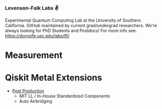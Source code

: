 ### Levenson-Falk Labs ✌️
Experimental Quantum Computing Lab at the University of Southern California. GitHub maintained by current grad/undergrad researchers.
We're always looking for PhD Students and Postdocs! For more info see: https://dornsife.usc.edu/labs/lfl/

# Measurement

# Qiskit Metal Extensions
- [Post Production](https://github.com/LFL-Lab/metal-post)
  - MIT LL / In-House Standardized Components
  - Auto Airbridging


